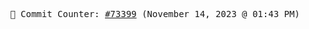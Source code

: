 <p align="center">
    <samp>
        📮 Commit Counter: <a href="https://github.com/Javascript-void0/Javascript-void0/commits/main">#73399</a> (November 14, 2023 @ 01:43 PM)
    </samp>
</p>